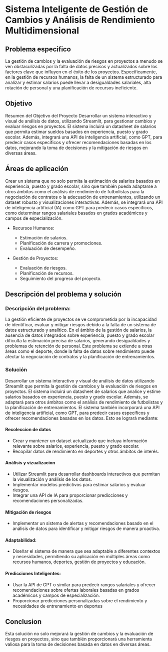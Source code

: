 
# Sistema Inteligente de Gestión de Cambios y Análisis de Rendimiento Multidimensional




## Problema especifico

La gestión de cambios y la evaluación de riesgos en proyectos a menudo se ven obstaculizadas por la falta de datos precisos y actualizados sobre los factores clave que influyen en el éxito de los proyectos. Específicamente, en la gestión de recursos humanos, la falta de un sistema estructurado para analizar y estimar salarios puede llevar a desigualdades salariales, alta rotación de personal y una planificación de recursos ineficiente.

## Objetivo


Resumen del Objetivo del Proyecto
Desarrollar un sistema interactivo y visual de análisis de datos, utilizando Streamlit, para gestionar cambios y evaluar riesgos en proyectos. El sistema incluirá un datasheet de salarios que permita estimar sueldos basados en experiencia, puesto y grado escolar. Además, integrará una API de inteligencia artificial, como GPT, para predecir casos específicos y ofrecer recomendaciones basadas en los datos, mejorando la toma de decisiones y la mitigación de riesgos en diversas áreas.

## Áreas de aplicación

Crear un sistema que no solo permita la estimación de salarios basados en experiencia, puesto y grado escolar, sino que también pueda adaptarse a otros ámbitos como el análisis de rendimiento de futbolistas para la negociación de contratos o la adecuación de entrenamientos, utilizando un dataset robusto y visualizaciones interactivas. Además, se integrará una API de inteligencia artificial (IA) como GPT para predecir casos específicos, como determinar rangos salariales basados en grados académicos y campos de especialización.

- Recursos Humanos:
    - Estimación de salarios.
    - Planificación de carrera y promociones.
    - Evaluación de desempeño.

- Gestión de Proyectos:

    - Evaluación de riesgos.
    - Planificación de recursos.
    - Seguimiento del progreso del proyecto.

## Descripción del problema y solución

### Descripción del problema:

La gestión eficiente de proyectos se ve comprometida por la incapacidad de identificar, evaluar y mitigar riesgos debido a la falta de un sistema de datos estructurado y analítico. En el ámbito de la gestión de salarios, la ausencia de datos integrados sobre experiencia, puesto y grado escolar dificulta la estimación precisa de salarios, generando desigualdades y problemas de retención de personal. Este problema se extiende a otras áreas como el deporte, donde la falta de datos sobre rendimiento puede afectar la negociación de contratos y la planificación de entrenamientos.

### Solución

Desarrollar un sistema interactivo y visual de análisis de datos utilizando Streamlit que permita la gestión de cambios y la evaluación de riesgos en proyectos. El sistema incluirá un datasheet de salarios que analice y estime salarios basados en experiencia, puesto y grado escolar. Además, se adaptará para otros ámbitos como el análisis de rendimiento de futbolistas y la planificación de entrenamientos. El sistema también incorporará una API de inteligencia artificial, como GPT, para predecir casos específicos y ofrecer recomendaciones basadas en los datos. Esto se logrará mediante:

#### Recoleccion de datos

- Crear y mantener un dataset actualizado que incluya información relevante sobre salarios, experiencia, puesto y grado escolar.
- Recopilar datos de rendimiento en deportes y otros ámbitos de interés.

#### Análisis y vizualizacion 

- Utilizar Streamlit para desarrollar dashboards interactivos que permitan la visualización y análisis de los datos.
- Implementar modelos predictivos para estimar salarios y evaluar riesgos.
- Integrar una API de IA para proporcionar predicciones y recomendaciones personalizadas.

#### Mitigación de riesgos

- Implementar un sistema de alertas y recomendaciones basado en el análisis de datos para identificar y mitigar riesgos de manera proactiva.

#### Adaptabilidad:

- Diseñar el sistema de manera que sea adaptable a diferentes contextos y necesidades, permitiendo su aplicación en múltiples áreas como recursos humanos, deportes, gestión de proyectos y educación.

#### Predicciones Inteligentes:

- Usar la API de GPT o similar para predecir rangos salariales y ofrecer recomendaciones sobre ofertas laborales basadas en grados académicos y campos de especialización.
- Proporcionar predicciones personalizadas sobre el rendimiento y necesidades de entrenamiento en deportes



## Conclusion
Esta solución no solo mejorará la gestión de cambios y la evaluación de riesgos en proyectos, sino que también proporcionará una herramienta valiosa para la toma de decisiones basada en datos en diversas áreas.
